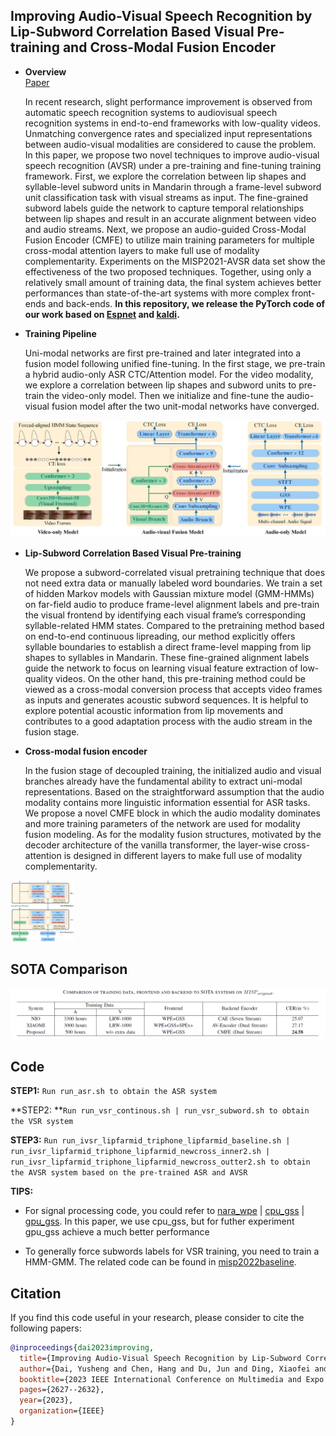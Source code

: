 ## Improving Audio-Visual Speech Recognition by Lip-Subword Correlation Based Visual Pre-training and Cross-Modal Fusion Encoder

- **Overview**  
[Paper](https://arxiv.org/pdf/2308.08488.pdf)

  In recent research, slight performance improvement  is observed from automatic speech recognition systems to audiovisual  speech recognition systems in end-to-end frameworks  with low-quality videos. Unmatching convergence rates and  specialized input representations between audio-visual modalities  are considered to cause the problem. In this paper, we propose  two novel techniques to improve audio-visual speech recognition (AVSR) under a pre-training and fine-tuning training framework. First, we explore the correlation between lip shapes and syllable-level  subword units in Mandarin through a frame-level subword  unit classification task with visual streams as input. The fine-grained  subword labels guide the network to capture temporal  relationships between lip shapes and result in an accurate  alignment between video and audio streams. Next, we propose  an audio-guided Cross-Modal Fusion Encoder (CMFE) to utilize  main training parameters for multiple cross-modal attention  layers to make full use of modality complementarity. Experiments  on the MISP2021-AVSR data set show the effectiveness of  the two proposed techniques. Together, using only a relatively  small amount of training data, the final system achieves better  performances than state-of-the-art systems with more complex  front-ends and back-ends. **In this repository, we release the PyTorch code of our work based on [Espnet](https://github.com/espnet/espnet) and [kaldi](https://github.com/kaldi-asr/kaldi).**

- **Training Pipeline**

  Uni-modal networks are first pre-trained and later integrated into a fusion model following unified fine-tuning. In the first stage, we pre-train a hybrid audio-only ASR CTC/Attention model. For the video modality, we explore a correlation between lip shapes and subword units to pre-train the video-only model. Then we initialize and fine-tune the audio-visual fusion model after the two unit-modal networks have converged.

![pipeline](./doc/Pipeline.jpg)

- **Lip-Subword Correlation Based Visual Pre-training**

  We propose a subword-correlated visual pretraining  technique that does not need extra data or manually labeled  word boundaries.  We train a set of hidden Markov  models with Gaussian mixture model (GMM-HMMs) on far-field  audio to produce frame-level alignment labels and pre-train  the visual frontend by identifying each visual frame’s corresponding  syllable-related HMM states.  Compared to the pretraining  method based on end-to-end continuous lipreading,  our method explicitly offers syllable boundaries to establish  a direct frame-level mapping from lip shapes to syllables  in Mandarin.  These fine-grained alignment labels guide the  network to focus on learning visual feature extraction of low-quality  videos.  On the other hand, this pre-training method  could be viewed as a cross-modal conversion process that  accepts video frames as inputs and generates acoustic subword  sequences.  It is helpful to explore potential acoustic information  from lip movements and contributes to a good adaptation  process with the audio stream in the fusion stage.

- **Cross-modal fusion encoder**

  In the fusion stage of decoupled training, the initialized  audio and visual branches already have the fundamental ability  to extract uni-modal representations. Based on the straightforward  assumption that the audio modality contains more  linguistic information essential for ASR tasks. We propose a  novel CMFE block in which the audio modality dominates  and more training parameters of the network are used for  modality fusion modeling. As for the modality fusion structures,  motivated by the decoder architecture of the vanilla  transformer, the layer-wise cross-attention is designed in  different layers to make full use of modality complementarity.

<img src="./doc/Network.png" style="zoom: 10%;" />

## SOTA Comparison

![CER](./doc/CER.png)

## Code

**STEP1:** ```Run run_asr.sh to obtain the ASR system```

**STEP2: **```Run run_vsr_continous.sh | run_vsr_subword.sh to obtain the VSR system```

**STEP3:** ```Run run_ivsr_lipfarmid_triphone_lipfarmid_baseline.sh | run_ivsr_lipfarmid_triphone_lipfarmid_newcross_inner2.sh | 	run_ivsr_lipfarmid_triphone_lipfarmid_newcross_outter2.sh to obtain the AVSR system based on the pre-trained ASR and AVSR```

**TIPS:**

- For signal processing code, you could refer to [nara_wpe](https://github.com/fgnt/nara_wpe) | [cpu_gss](https://github.com/fgnt/pb_chime5) | [gpu_gss](https://github.com/desh2608/gss). In this paper, we use cpu_gss, but for futher experiment gpu_gss achieve a much better performance

- To generally force subwords labels for VSR training, you need to train a HMM-GMM.  The related code can be found in [misp2022baseline](https://github.com/mispchallenge/misp2022_baseline/tree/main/track2_AVDR).

## Citation

If you find this code useful in your research, please consider to cite the following papers:

```bibtex
@inproceedings{dai2023improving,
  title={Improving Audio-Visual Speech Recognition by Lip-Subword Correlation Based Visual Pre-training and Cross-Modal Fusion Encoder},
  author={Dai, Yusheng and Chen, Hang and Du, Jun and Ding, Xiaofei and Ding, Ning and Jiang, Feijun and Lee, Chin-Hui},
  booktitle={2023 IEEE International Conference on Multimedia and Expo (ICME)},
  pages={2627--2632},
  year={2023},
  organization={IEEE}
}
```
